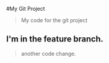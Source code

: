#My Git Project

> My code for the git project

## I'm in the feature branch.

>another code change.
